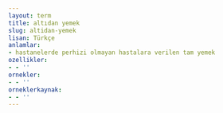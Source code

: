 ```yaml
---
layout: term
title: altıdan yemek
slug: altidan-yemek
lisan: Türkçe
anlamlar:
- hastanelerde perhizi olmayan hastalara verilen tam yemek
ozellikler:
- - ''
ornekler:
- - ''
orneklerkaynak:
- - ''
---
```

